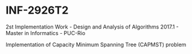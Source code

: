 # INF-2926T2
2st Implementation Work - Design and Analysis of Algorithms 2017.1 - Master in Informatics - PUC-Rio

Implementation of Capacity Minimum Spanning Tree (CAPMST) problem 
